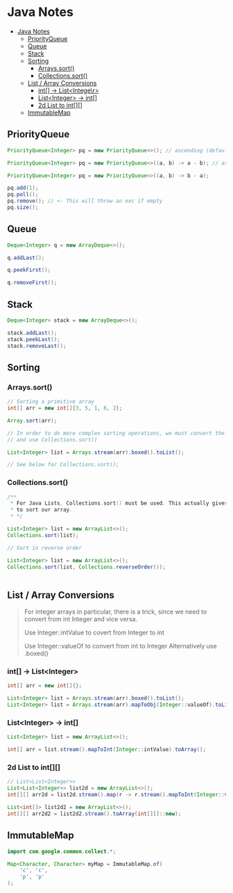 # Java Notes

- [Java Notes](#java-notes)
  - [PriorityQueue](#priorityqueue)
  - [Queue](#queue)
  - [Stack](#stack)
  - [Sorting](#sorting)
    - [Arrays.sort()](#arrayssort)
    - [Collections.sort()](#collectionssort)
  - [List / Array Conversions](#list--array-conversions)
    - [int\[\] -\> List\<Intege\\r\>](#int---listinteger)
    - [List\<Integer\> -\> int\[\]](#listinteger---int)
    - [2d List to int\[\]\[\]](#2d-list-to-int)
  - [ImmutableMap](#immutablemap)


## PriorityQueue
```java
PriorityQueue<Integer> pq = new PriorityQueue<>(); // ascending (default)

PriorityQueue<Integer> pq = new PriorityQueue<>((a, b) -> a - b); // ascending

PriorityQueue<Integer> pq = new PriorityQueue<>((a, b) -> b - a);

pq.add(1);
pq.poll();
pq.remove(); // <- This will throw an exc if empty
pq.size();
```

## Queue
```java
Deque<Integer> q = new ArrayDeque<>();

q.addLast();

q.peekFirst();

q.removeFirst();
```

## Stack
```java
Deque<Integer> stack = new ArrayDeque<>();

stack.addLast();
stack.peekLast();
stack.removeLast();
```

## Sorting
### Arrays.sort()
```java
// Sorting a primitive array
int[] arr = new int[]{3, 5, 1, 6, 2};

Array.sort(arr);

// In order to do more complex sorting operations, we must convert the array to a List
// and use Collections.sort() 

List<Integer> list = Arrays.stream(arr).boxed().toList();

// See below for Collections.sort();
```

### Collections.sort()
```java
/**
 * For Java Lists, Collections.sort() must be used. This actually gives us more options on how
 * to sort our array.
 * */

List<Integer> list = new ArrayList<>();
Collections.sort(list);

// Sort in reverse order

List<Integer> list = new ArrayList<>();
Collections.sort(list, Collections.reverseOrder());
 
```

## List / Array Conversions
> For integer arrays in particular, there is a trick, since we need to convert from int Integer and vice versa.
> 
> Use Integer::intValue to covert from Integer to int
> 
> Use Integer::valueOf to convert from int to Integer
> Alternatively use .boxed()

### int[] -> List\<Integer\>
```java
int[] arr = new int[]{};

List<Integer> list = Arrays.stream(arr).boxed().toList();
List<Integer> list = Arrays.stream(arr).mapToObj(Integer::valueOf).toList();
```

### List\<Integer\> -> int[]
```java
List<Integer> list = new ArrayList<>();

int[] arr = list.stream().mapToInt(Integer::intValue).toArray();
```

### 2d List to int[][]
```java
// List<List<Integer>>
List<List<Integer>> list2d = new ArrayList<>();
int[][] arr2d = list2d.stream().map(r -> r.stream().mapToInt(Integer::valueOf).toArray()).toArray(int[][]::new);

List<int[]> list2d2 = new ArrayList<>();
int[][] arr2d2 = list2d2.stream().toArray(int[][]::new);
```



## ImmutableMap
```java
import com.google.common.collect.*;

Map<Character, Character> myMap = ImmutableMap.of(
    'c', 'c',
    'p', 'p'
);
```
